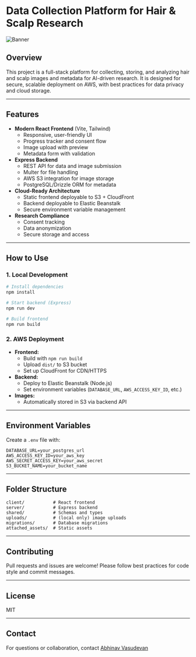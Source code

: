 # Data Collection Platform for Hair & Scalp Research

![Banner](attached_assets/banner.png)

## Overview

This project is a full-stack platform for collecting, storing, and analyzing hair and scalp images and metadata for AI-driven research. It is designed for secure, scalable deployment on AWS, with best practices for data privacy and cloud storage.

---

## Features

- **Modern React Frontend** (Vite, Tailwind)
  - Responsive, user-friendly UI
  - Progress tracker and consent flow
  - Image upload with preview
  - Metadata form with validation
- **Express Backend**
  - REST API for data and image submission
  - Multer for file handling
  - AWS S3 integration for image storage
  - PostgreSQL/Drizzle ORM for metadata
- **Cloud-Ready Architecture**
  - Static frontend deployable to S3 + CloudFront
  - Backend deployable to Elastic Beanstalk
  - Secure environment variable management
- **Research Compliance**
  - Consent tracking
  - Data anonymization
  - Secure storage and access

---

## How to Use

### 1. Local Development

```bash
# Install dependencies
npm install

# Start backend (Express)
npm run dev

# Build frontend
npm run build
```

### 2. AWS Deployment

- **Frontend:**
  - Build with `npm run build`
  - Upload `dist/` to S3 bucket
  - Set up CloudFront for CDN/HTTPS
- **Backend:**
  - Deploy to Elastic Beanstalk (Node.js)
  - Set environment variables (`DATABASE_URL`, `AWS_ACCESS_KEY_ID`, etc.)
- **Images:**
  - Automatically stored in S3 via backend API

---

## Environment Variables

Create a `.env` file with:
```
DATABASE_URL=your_postgres_url
AWS_ACCESS_KEY_ID=your_aws_key
AWS_SECRET_ACCESS_KEY=your_aws_secret
S3_BUCKET_NAME=your_bucket_name
```

---

## Folder Structure

```
client/           # React frontend
server/           # Express backend
shared/           # Schemas and types
uploads/          # (local only) image uploads
migrations/       # Database migrations
attached_assets/  # Static assets
```

---

## Contributing

Pull requests and issues are welcome! Please follow best practices for code style and commit messages.

---

## License

MIT

---

## Contact

For questions or collaboration, contact [Abhinav Vasudevan](mailto:abhinav.vasudevan5@gmail.com)
